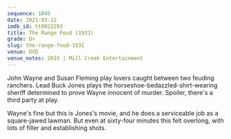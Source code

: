 ```yaml
---
sequence: 1045
date: 2021-03-12
imdb_id: tt0022293
title: The Range Feud (1931)
grade: D+
slug: the-range-feud-1931
venue: DVD
venue_notes: 2015 | Mill Creek Entertainment
---
```


John Wayne and Susan Fleming play lovers caught between two feuding ranchers. Lead Buck Jones plays the horseshoe-bedazzled-shirt-wearing sheriff determined to prove Wayne innocent of murder. Spoiler, there's a third party at play.

Wayne's fine but this is Jones's movie, and he does a serviceable job as a square-jawed lawman. But even at sixty-four minutes this felt overlong, with lots of filler and establishing shots.